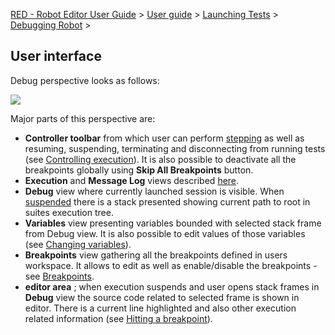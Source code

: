 [RED - Robot Editor User Guide](..\\..\\..\\index.md) > [User
guide](..\\..\\user_guide.md) > [Launching Tests](..\\..\\launching.md) >
[Debugging Robot](..\\debug.md) >

## User interface

Debug perspective looks as follows:

![](images/debug_perspective.png)

Major parts of this perspective are:

  * **Controller toolbar** from which user can perform [stepping](hitting_a_breakpoint.md) as well as resuming, suspending, terminating and disconnecting from running tests (see [Controlling execution](../exec_control.md)). It is also possible to deactivate all the breakpoints globally using **Skip All Breakpoints** button. 
  * **Execution** and **Message Log** views described [here](../ui_elements.md). 
  * **Debug** view where currently launched session is visible. When [suspended](hitting_a_breakpoint.md) there is a stack presented showing current path to root in suites execution tree. 
  * **Variables** view presenting variables bounded with selected stack frame from Debug view. It is also possible to edit values of those variables (see [Changing variables](hitting_a_breakpoint.md)). 
  * **Breakpoints** view gathering all the breakpoints defined in users workspace. It allows to edit as well as enable/disable the breakpoints - see [Breakpoints](breakpoints.md). 
  * **editor area** ; when execution suspends and user opens stack frames in **Debug** view the source code related to selected frame is shown in editor. There is a current line highlighted and also other execution related information (see [Hitting a breakpoint](hitting_a_breakpoint.md)). 

  


